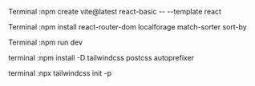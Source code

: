 Terminal :npm create vite@latest react-basic -- --template react

Terminal :npm install react-router-dom localforage match-sorter sort-by

Terminal :npm run dev

terminal :npm install -D tailwindcss postcss autoprefixer

terminal :npx tailwindcss init -p